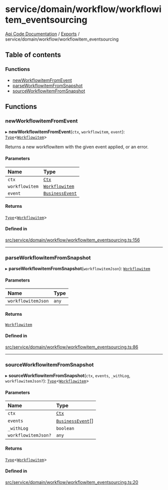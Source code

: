 # service/domain/workflow/workflowitem\_eventsourcing
 
[Api Code Documentation](../README.md) / [Exports](../modules.md) / service/domain/workflow/workflowitem\_eventsourcing

## Table of contents

### Functions

- [newWorkflowitemFromEvent](service_domain_workflow_workflowitem_eventsourcing.md#newworkflowitemfromevent)
- [parseWorkflowitemFromSnapshot](service_domain_workflow_workflowitem_eventsourcing.md#parseworkflowitemfromsnapshot)
- [sourceWorkflowitemFromSnapshot](service_domain_workflow_workflowitem_eventsourcing.md#sourceworkflowitemfromsnapshot)

## Functions

### newWorkflowitemFromEvent

▸ **newWorkflowitemFromEvent**(`ctx`, `workflowitem`, `event`): [`Type`](result.md#type)\<[`Workflowitem`](../interfaces/service_domain_workflow_workflowitem.Workflowitem.md)\>

Returns a new workflowitem with the given event applied, or an error.

#### Parameters

| Name | Type |
| :------ | :------ |
| `ctx` | [`Ctx`](../interfaces/lib_ctx.Ctx.md) |
| `workflowitem` | [`Workflowitem`](../interfaces/service_domain_workflow_workflowitem.Workflowitem.md) |
| `event` | [`BusinessEvent`](service_domain_business_event.md#businessevent) |

#### Returns

[`Type`](result.md#type)\<[`Workflowitem`](../interfaces/service_domain_workflow_workflowitem.Workflowitem.md)\>

#### Defined in

[src/service/domain/workflow/workflowitem_eventsourcing.ts:156](https://github.com/openkfw/TruBudget/blob/90402cb/api/src/service/domain/workflow/workflowitem_eventsourcing.ts#L156)

___

### parseWorkflowitemFromSnapshot

▸ **parseWorkflowitemFromSnapshot**(`workflowitemJson`): [`Workflowitem`](../interfaces/service_domain_workflow_workflowitem.Workflowitem.md)

#### Parameters

| Name | Type |
| :------ | :------ |
| `workflowitemJson` | `any` |

#### Returns

[`Workflowitem`](../interfaces/service_domain_workflow_workflowitem.Workflowitem.md)

#### Defined in

[src/service/domain/workflow/workflowitem_eventsourcing.ts:86](https://github.com/openkfw/TruBudget/blob/90402cb/api/src/service/domain/workflow/workflowitem_eventsourcing.ts#L86)

___

### sourceWorkflowitemFromSnapshot

▸ **sourceWorkflowitemFromSnapshot**(`ctx`, `events`, `_withLog`, `workflowitemJson?`): [`Type`](result.md#type)\<[`Workflowitem`](../interfaces/service_domain_workflow_workflowitem.Workflowitem.md)\>

#### Parameters

| Name | Type |
| :------ | :------ |
| `ctx` | [`Ctx`](../interfaces/lib_ctx.Ctx.md) |
| `events` | [`BusinessEvent`](service_domain_business_event.md#businessevent)[] |
| `_withLog` | `boolean` |
| `workflowitemJson?` | `any` |

#### Returns

[`Type`](result.md#type)\<[`Workflowitem`](../interfaces/service_domain_workflow_workflowitem.Workflowitem.md)\>

#### Defined in

[src/service/domain/workflow/workflowitem_eventsourcing.ts:20](https://github.com/openkfw/TruBudget/blob/90402cb/api/src/service/domain/workflow/workflowitem_eventsourcing.ts#L20)
